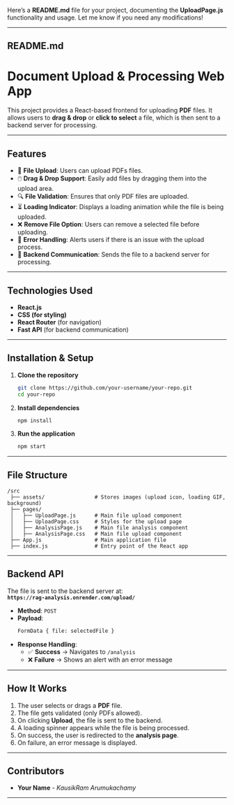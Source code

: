 Here’s a **README.md** file for your project, documenting the **UploadPage.js** functionality and usage. Let me know if you need any modifications!  

---

## **README.md**

# **Document Upload & Processing Web App**

This project provides a React-based frontend for uploading **PDF** files. It allows users to **drag & drop** or **click to select** a file, which is then sent to a backend server for processing.

---

## **Features**
- 📂 **File Upload**: Users can upload PDFs files.  
- 🖱️ **Drag & Drop Support**: Easily add files by dragging them into the upload area.  
- 🔍 **File Validation**: Ensures that only PDF files are uploaded.  
- ⏳ **Loading Indicator**: Displays a loading animation while the file is being uploaded.  
- ❌ **Remove File Option**: Users can remove a selected file before uploading.  
- 🔄 **Error Handling**: Alerts users if there is an issue with the upload process.  
- 📡 **Backend Communication**: Sends the file to a backend server for processing.

---

## **Technologies Used**
- **React.js**  
- **CSS (for styling)**  
- **React Router** (for navigation)  
- **Fast API** (for backend communication)  

---

## **Installation & Setup**

1. **Clone the repository**  
   ```sh
   git clone https://github.com/your-username/your-repo.git
   cd your-repo
   ```

2. **Install dependencies**  
   ```sh
   npm install
   ```

3. **Run the application**  
   ```sh
   npm start
   ```

---

## **File Structure**
```
/src
 ├── assets/                # Stores images (upload icon, loading GIF, background)
 ├── pages/
 │   ├── UploadPage.js      # Main file upload component
 │   ├── UploadPage.css     # Styles for the upload page
 │   ├── AnalysisPage.js    # Main file analysis component
 │   ├── AnalysisPage.css   # Main file upload component
 ├── App.js                 # Main application file
 ├── index.js               # Entry point of the React app
```

---

## **Backend API**
The file is sent to the backend server at:  
**`https://rag-analysis.onrender.com/upload/`**  

- **Method**: `POST`  
- **Payload**:  
  ```sh
  FormData { file: selectedFile }
  ```
- **Response Handling**:  
  - ✅ **Success** → Navigates to `/analysis`  
  - ❌ **Failure** → Shows an alert with an error message  

---

## **How It Works**
1. The user selects or drags a **PDF** file.  
2. The file gets validated (only PDFs allowed).  
3. On clicking **Upload**, the file is sent to the backend.  
4. A loading spinner appears while the file is being processed.  
5. On success, the user is redirected to the **analysis page**.  
6. On failure, an error message is displayed.

---

## **Contributors**
- **Your Name** - *KausikRam Arumukachamy*  

---